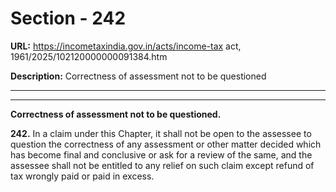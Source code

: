 # Section - 242

**URL:** https://incometaxindia.gov.in/acts/income-tax act, 1961/2025/102120000000091384.htm

**Description:** Correctness of assessment not to be questioned

---

****

**Correctness of assessment not to be questioned.**

**242.** In a claim under this Chapter, it shall not be open to the assessee to question the correctness of any assessment or other matter decided which has become final and conclusive or ask for a review of the same, and the assessee shall not be entitled to any relief on such claim except refund of tax wrongly paid or paid in excess.